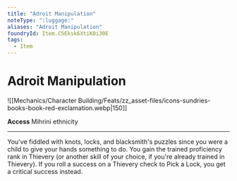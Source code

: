 ```yaml
---
title: "Adroit Manipulation"
noteType: ":luggage:"
aliases: "Adroit Manipulation"
foundryId: Item.C5Eksk6XtiK0i30E
tags:
  - Item
---
```


# Adroit Manipulation
![[Mechanics/Character Building/Feats/zz_asset-files/icons-sundries-books-book-red-exclamation.webp|150]]

**Access** Mihrini ethnicity

* * *

You've fiddled with knots, locks, and blacksmith's puzzles since you were a child to give your hands something to do. You gain the trained proficiency rank in Thievery (or another skill of your choice, if you're already trained in Thievery). If you roll a success on a Thievery check to Pick a Lock, you get a critical success instead.
